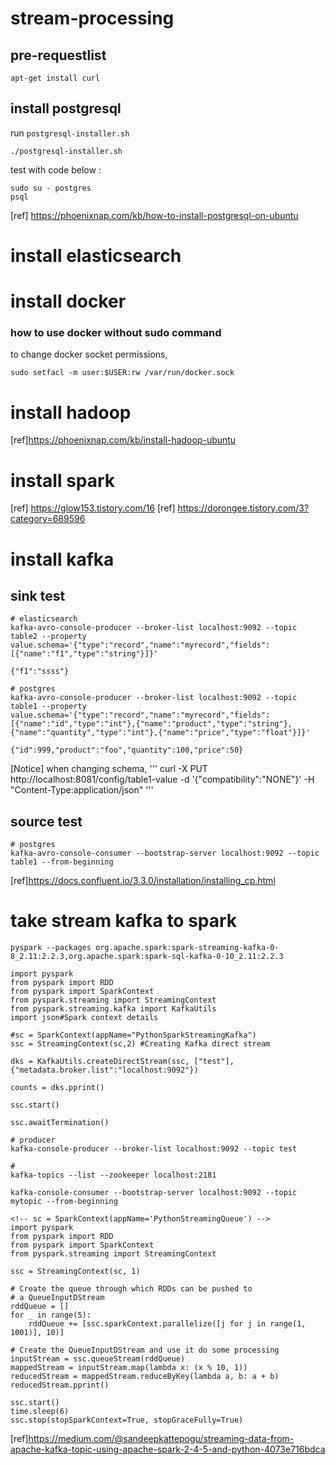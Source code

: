 # stream-processing

## pre-requestlist
```
apt-get install curl
```


## install postgresql
run `postgresql-installer.sh`
```
./postgresql-installer.sh
```

test with code below :
```
sudo su - postgres
psql
```

[ref] https://phoenixnap.com/kb/how-to-install-postgresql-on-ubuntu


# install elasticsearch



# install docker
### how to use docker without sudo command 
to change docker socket permissions,
```
sudo setfacl -m user:$USER:rw /var/run/docker.sock
```

# install hadoop

[ref]https://phoenixnap.com/kb/install-hadoop-ubuntu

# install spark

[ref] https://glow153.tistory.com/16
[ref] https://dorongee.tistory.com/3?category=689596
# install kafka

## sink test
```
# elasticsearch 
kafka-avro-console-producer --broker-list localhost:9092 --topic table2 --property value.schema='{"type":"record","name":"myrecord","fields":[{"name":"f1","type":"string"}]}'

{"f1":"ssss"}

# postgres
kafka-avro-console-producer --broker-list localhost:9092 --topic table1 --property value.schema='{"type":"record","name":"myrecord","fields":[{"name":"id","type":"int"},{"name":"product","type":"string"},{"name":"quantity","type":"int"},{"name":"price","type":"float"}]}'

{"id":999,"product":"foo","quantity":100,"price":50}
```

[Notice] when changing schema,
'''
curl -X PUT http://localhost:8081/config/table1-value -d '{"compatibility":"NONE"}' -H "Content-Type:application/json"
'''

## source test
```
# postgres
kafka-avro-console-consumer --bootstrap-server localhost:9092 --topic table1 --from-beginning
```



[ref]https://docs.confluent.io/3.3.0/installation/installing_cp.html



# take stream kafka to spark
```
pyspark --packages org.apache.spark:spark-streaming-kafka-0-8_2.11:2.2.3,org.apache.spark:spark-sql-kafka-0-10_2.11:2.2.3

import pyspark
from pyspark import RDD
from pyspark import SparkContext
from pyspark.streaming import StreamingContext
from pyspark.streaming.kafka import KafkaUtils
import json#Spark context details

#sc = SparkContext(appName="PythonSparkStreamingKafka")
ssc = StreamingContext(sc,2) #Creating Kafka direct stream

dks = KafkaUtils.createDirectStream(ssc, ["test"], {"metadata.broker.list":"localhost:9092"})

counts = dks.pprint()

ssc.start()

ssc.awaitTermination()

# producer 
kafka-console-producer --broker-list localhost:9092 --topic test

# 
kafka-topics --list --zookeeper localhost:2181

kafka-console-consumer --bootstrap-server localhost:9092 --topic mytopic --from-beginning

```

```
<!-- sc = SparkContext(appName='PythonStreamingQueue') -->
import pyspark
from pyspark import RDD
from pyspark import SparkContext
from pyspark.streaming import StreamingContext

ssc = StreamingContext(sc, 1)

# Create the queue through which RDDs can be pushed to
# a QueueInputDStream
rddQueue = []
for _ in range(5):
    rddQueue += [ssc.sparkContext.parallelize([j for j in range(1, 1001)], 10)]

# Create the QueueInputDStream and use it do some processing
inputStream = ssc.queueStream(rddQueue)
mappedStream = inputStream.map(lambda x: (x % 10, 1))
reducedStream = mappedStream.reduceByKey(lambda a, b: a + b)
reducedStream.pprint()

ssc.start()
time.sleep(6)
ssc.stop(stopSparkContext=True, stopGraceFully=True) 
```


[ref]https://medium.com/@sandeepkattepogu/streaming-data-from-apache-kafka-topic-using-apache-spark-2-4-5-and-python-4073e716bdca